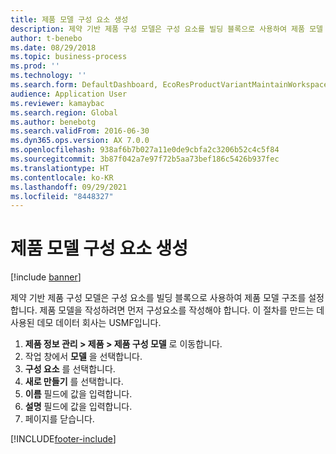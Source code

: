 ```yaml
---
title: 제품 모델 구성 요소 생성
description: 제약 기반 제품 구성 모델은 구성 요소를 빌딩 블록으로 사용하여 제품 모델 구조를 설정합니다.
author: t-benebo
ms.date: 08/29/2018
ms.topic: business-process
ms.prod: ''
ms.technology: ''
ms.search.form: DefaultDashboard, EcoResProductVariantMaintainWorkspace, PCProductConfigurationModelListPage, PCComponentList
audience: Application User
ms.reviewer: kamaybac
ms.search.region: Global
ms.author: benebotg
ms.search.validFrom: 2016-06-30
ms.dyn365.ops.version: AX 7.0.0
ms.openlocfilehash: 938af6b7b027a11e0de9cbfa2c3206b52c4c5f84
ms.sourcegitcommit: 3b87f042a7e97f72b5aa73bef186c5426b937fec
ms.translationtype: HT
ms.contentlocale: ko-KR
ms.lasthandoff: 09/29/2021
ms.locfileid: "8448327"
---
```

# <a name="create-product-model-components"></a>제품 모델 구성 요소 생성

[!include [banner](../../includes/banner.md)]

제약 기반 제품 구성 모델은 구성 요소를 빌딩 블록으로 사용하여 제품 모델 구조를 설정합니다. 제품 모델을 작성하려면 먼저 구성요소를 작성해야 합니다. 이 절차를 만드는 데 사용된 데모 데이터 회사는 USMF입니다.

1. **제품 정보 관리 \> 제품 \> 제품 구성 모델** 로 이동합니다.
1. 작업 창에서 **모델** 을 선택합니다.
1. **구성 요소** 를 선택합니다.
1. **새로 만들기** 를 선택합니다.
1. **이름** 필드에 값을 입력합니다.
1. **설명** 필드에 값을 입력합니다.
1. 페이지를 닫습니다.



[!INCLUDE[footer-include](../../../includes/footer-banner.md)]